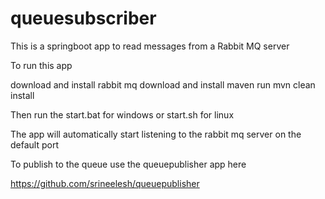 # queuesubscriber


This is a springboot app to read messages from a Rabbit MQ server

To run this app 

download and install rabbit mq
download and install maven
run mvn clean install

Then run the start.bat for windows or start.sh for linux

The app will automatically start listening to the rabbit mq server on the default port

To publish to the queue use the queuepublisher app here

https://github.com/srineelesh/queuepublisher



